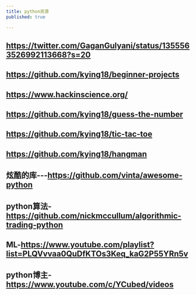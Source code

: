 ```yaml
---
title: python资源
published: true

---
```

## https://twitter.com/GaganGulyani/status/1355563526992113668?s=20
## https://github.com/kying18/beginner-projects
## https://www.hackinscience.org/
## https://github.com/kying18/guess-the-number
## https://github.com/kying18/tic-tac-toe
## https://github.com/kying18/hangman
## 炫酷的库---https://github.com/vinta/awesome-python
## python算法-https://github.com/nickmccullum/algorithmic-trading-python
## ML-https://www.youtube.com/playlist?list=PLQVvvaa0QuDfKTOs3Keq_kaG2P55YRn5v
## python博主-https://www.youtube.com/c/YCubed/videos
##
##